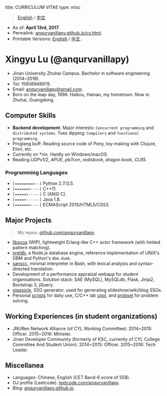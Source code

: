 title:  CURRICULUM VITAE
type:   misc

> [English](cv.html) / [中文](cv-zh_cn.html).

- As of: **April 13rd, 2017**.
- Permalink: [anqurvanillapy.github.io/cv.html](https://anqurvanillapy.github.io/cv.html).
- Printable Versions: [English](static/cv.pdf) / [中文](static/cv-zh_cn.pdf).

# Xingyu Lu (@anqurvanillapy)

- Jinan University Zhuhai Campus. Bachelor in software engineering (2014~2018).
- Tel: 15808948978.
- Email: [anqurvanillapy@gmail.com](mailto:anqurvanillapy@gmail.com).
- Born on the leap day, 1996. Haikou, Hainan, my hometown. Now in Zhuhai,
Guangdong.

## Computer Skills

- **Backend development**. Major interests: `Concurrent programming` and
`distributed systems`. Toes dipping: `Compilers` and `functional programming`.
- Proglang buff: Reading source code of Pony, toy-making with Clojure, Elixir,
etc.
- Currently on *nix. Hardly on Windows/macOS.
- Reading *UDPv1/2*, *APUE*, *pb7con*, *redisbook*, *dragon book*, *CLRS*.

### Programming Languages

- `[========>--]` Python 2.7/3.5.
- `[======>----]` C++11.
- `[=====>-----]` C (ANSI C).
- `[====>------]` Java 1.8.
- `[======>----]` ECMAScript 2015/HTML5/CSS3.

## Major Projects

> My repos: [github.com/anqurvanillapy](https://github.com/anqurvanillapy?tab=repositories).

- [libscoa](https://github.com/anqurvanillapy/libscoa) (WIP), lightweight
Erlang-like C++ actor framework (with limited pattern matching).
- [preldb](https://github.com/anqurvanillapy/preldb), a Node.js database engine,
reference implementation of UNIX's DBM and Python's `dbm.dumb`.
- [sanscc](https://github.com/anqurvanillapy/sanscc), minimal interpreter in
Bash, with lexical analysis and syntax-directed translation.
- Development of a performance appraisal webapp for student organisations.
Solution stack: SAE (MySQL), MySQLdb, Flask, Jinja2, Bootstrap 3, jQuery.
- [pipesicle](https://github.com/anqurvanillapy/pipesicle), SSG generator, used
for generating slideshow/wiki/blog SSGs.
- Personal [scripts](https://github.com/anqurvanillapy/scripts) for daily use,
C/C++ lab [cppl](https://github.com/anqurvanillapy/cppl), and
[probset](https://github.com/anqurvanillapy/probset) for problem solving.

## Working Experiences (in student organizations)

- JNURen Network Alliance (of CYL Working Committee): 2014~2015: Officer.
2015~2016: Minister.
- Jinan Developer Community (formerly of KSC, currently of CYL College Committee
And Student Union): 2014~2015: Officer. 2015~2016: Tech Leader.

## Miscellanea

- Languages: Chinese, English (CET Band-6 score of 558).
- OJ profile (Leetcode): [leetcode.com/anqurvanillapy](https://leetcode.com/anqurvanillapy/).
- Blog: [anqurvanillapy.github.io](https://anqurvanillapy.github.io/).
